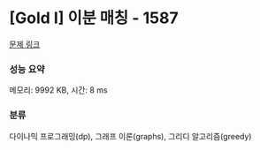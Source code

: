 # [Gold I] 이분 매칭 - 1587 

[문제 링크](https://www.acmicpc.net/problem/1587) 

### 성능 요약

메모리: 9992 KB, 시간: 8 ms

### 분류

다이나믹 프로그래밍(dp), 그래프 이론(graphs), 그리디 알고리즘(greedy)

